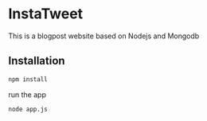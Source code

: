 # InstaTweet
This is a blogpost website based on Nodejs and Mongodb

## Installation
```bash
npm install
```
run the app
```bash
node app.js
```

